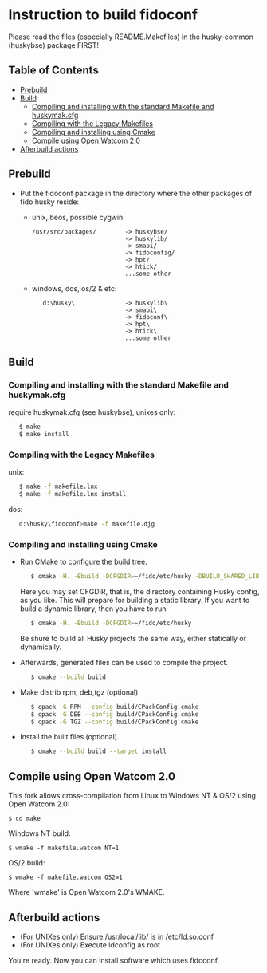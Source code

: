 # Instruction to build fidoconf

Please read the files (especially README.Makefiles) in the
husky-common (huskybse) package FIRST!

## Table of Contents
- [Prebuild](#prebuild)
- [Build](#build)
  - [Compiling and installing with the standard Makefile and huskymak.cfg](#compiling-and-installing-with-the-standard-makefile-and-huskymakcfg)
  - [Compiling with the Legacy Makefiles](#compiling-with-the-legacy-makefiles)
  - [Compiling and installing using Cmake](#compiling-and-installing-using-cmake)
  - [Compile using Open Watcom 2.0](#compile-using-open-watcom-20)
- [Afterbuild actions](#afterbuild-actions)

## Prebuild

- Put the fidoconf package in the directory where the other packages of fido
  husky reside:
   
  - unix, beos, possible cygwin:
      ```text
      /usr/src/packages/        -> huskybse/
                                -> huskylib/
                                -> smapi/
                                -> fidoconfig/
                                -> hpt/
                                -> htick/
                                ...some other
      ```
   - windows, dos, os/2 & etc:
      ```text
         d:\husky\              -> huskylib\
                                -> smapi\
                                -> fidoconf\
                                -> hpt\
                                -> htick\
                                ...some other
      ```
## Build 

### Compiling and installing with the standard Makefile and huskymak.cfg

require huskymak.cfg (see huskybse), unixes only:
```sh
   $ make
   $ make install
```
### Compiling with the Legacy Makefiles

unix:
```sh
   $ make -f makefile.lnx
   $ make -f makefile.lnx install
```
dos:
```sh
   d:\husky\fidoconf>make -f makefile.djg
```
 ### Compiling and installing using Cmake
 
- Run CMake to configure the build tree.
   ```sh
      $ cmake -H. -Bbuild -DCFGDIR=~/fido/etc/husky -DBUILD_SHARED_LIBS=OFF
   ```
  Here you may set CFGDIR, that is, the directory containing Husky config,
  as you like.
  This will prepare for building a static library. If you want to build
  a dynamic library, then you have to run
   ```sh
      $ cmake -H. -Bbuild -DCFGDIR=~/fido/etc/husky
   ```
  Be shure to build all Husky projects the same way, either statically or
  dynamically.
- Afterwards, generated files can be used to compile the project.
   ```sh
      $ cmake --build build
   ```
- Make distrib rpm, deb,tgz (optional)
   ```sh
      $ cpack -G RPM --config build/CPackConfig.cmake
      $ cpack -G DEB --config build/CPackConfig.cmake
      $ cpack -G TGZ --config build/CPackConfig.cmake
   ```

- Install the built files (optional).
   ```sh
      $ cmake --build build --target install
   ```

## Compile using Open Watcom 2.0

This fork allows cross-compilation from Linux to Windows NT & OS/2 using Open Watcom 2.0:
```console
$ cd make
```
Windows NT build:
```console
$ wmake -f makefile.watcom NT=1
```
OS/2 build:
```console
$ wmake -f makefile.watcom OS2=1
```
Where 'wmake' is Open Watcom 2.0's WMAKE.

## Afterbuild actions

- (For UNIXes only) Ensure /usr/local/lib/ is in /etc/ld.so.conf
- (For UNIXes only) Execute ldconfig as root

You're ready. Now you can install software which uses fidoconf.

